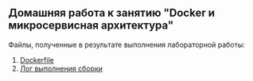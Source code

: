## **Домашняя работа к занятию "Docker и микросервисная архитектура"**

Файлы, полученные в результате выполнения лабораторной работы:
1. [Dockerfile](Dockerfile) 
2. [Лог выполнения сборки](log.txt)
